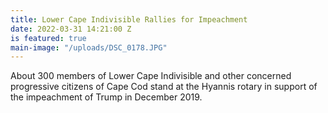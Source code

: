 ```yaml
---
title: Lower Cape Indivisible Rallies for Impeachment
date: 2022-03-31 14:21:00 Z
is featured: true
main-image: "/uploads/DSC_0178.JPG"
---
```


About 300 members of Lower Cape Indivisible and other concerned progressive citizens of Cape Cod stand at the Hyannis rotary in support of the impeachment of Trump in December 2019.